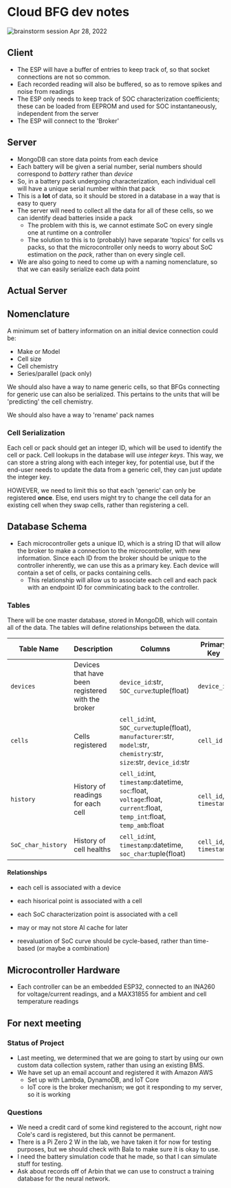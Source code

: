 # Cloud BFG dev notes

![brainstorm session Apr 28, 2022](img/brainstorm.png)

## Client

- The ESP will have a buffer of entries to keep track of, so that socket connections are not so common.
- Each recorded reading will also be buffered, so as to remove spikes and noise from readings
- The ESP only needs to keep track of SOC characterization coefficients; these can be loaded from EEPROM and used for SOC instantaneously, independent from the server
- The ESP will connect to the 'Broker'

## Server

- MongoDB can store data points from each device
- Each battery will be given a serial number, serial numbers should correspond to *battery* rather than *device*
- So, in a battery pack undergoing characterization, each individual cell will have a unique serial number within that pack
- This is a **lot** of data, so it should be stored in a database in a way that is easy to query
- The server will need to collect all the data for all of these cells, so we can identify dead batteries inside a pack
  - The problem with this is, we cannot estimate SoC on every single one at runtime on a controller
  - The solution to this is to (probably) have separate 'topics' for cells vs packs, so that the microcontroller only needs to worry about SoC estimation on the *pack*, rather than on every single cell.
- We are also going to need to come up with a naming nomenclature, so that we can easily serialize each data point

## Actual Server 

## Nomenclature

A minimum set of battery information on an initial device connection could be:

- Make or Model
- Cell size
- Cell chemistry
- Series/parallel (pack only)

We should also have a way to name generic cells, so that BFGs connecting for generic use can also be serialized. This pertains to the units that will be 'predicting' the cell chemistry.

We should also have a way to 'rename' pack names

### Cell Serialization

Each cell or pack should get an integer ID, which will be used to identify the cell or pack. Cell lookups in the database will use *integer keys*. This way, we can store a string along with each integer key, for potential use, but if the end-user needs to update the data from a generic cell, they can just update the integer key.

HOWEVER, we need to limit this so that each 'generic' can only be registered **once**. Else, end users might try to change the cell data for an existing cell when they swap cells, rather than registering a cell.

## Database Schema

- Each microcontroller gets a unique ID, which is a string ID that will allow the broker to make a connection to the microcontroller, with new information. Since each ID from the broker should be unique to the controller inherently, we can use this as a primary key. Each device will contain a set of cells, or packs containing cells.
  - This relationship will allow us to associate each cell and each pack with an endpoint ID for comminicating back to the controller.

### Tables

There will be one master database, stored in MongoDB, which will contain all of the data. The tables will define relationships between the data.

| Table Name | Description | Columns | Primary Key |
| ---------- | ----------- | ------- | ------------ |
| `devices` | Devices that have been registered with the broker | `device_id`:str, `SOC_curve`:tuple(float) | `device_id` |
| `cells` | Cells registered | `cell_id`:int, `SOC_curve`:tuple(float), `manufacturer`:str, `model`:str, `chemistry`:str, `size`:str, `device_id`:str | `cell_id` |
| `history` | History of readings for each cell | `cell_id`:int, `timestamp`:datetime, `soc`:float, `voltage`:float, `current`:float, `temp_int`:float, `temp_amb`:float | `cell_id`, `timestamp` |
| `SoC_char_history` | History of cell healths | `cell_id`:int, `timestamp`:datetime, `soc_char`:tuple(float) | `cell_id`, `timestamp` |

#### Relationships

- each cell is associated with a device
- each hisorical point is associated with a cell
- each SoC characterization point is associated with a cell

- may or may not store AI cache for later
- reevaluation of SoC curve should be cycle-based, rather than time-based (or maybe a combination)

## Microcontroller Hardware

- Each controller can be an embedded ESP32, connected to an INA260 for voltage/current readings, and a MAX31855 for ambient and cell temperature readings

## For next meeting

### Status of Project

- Last meeting, we determined that we are going to start by using our own custom data collection system, rather than using an existing BMS.
- We have set up an email account and registered it with Amazon AWS
  - Set up with Lambda, DynamoDB, and IoT Core
  - IoT core is the broker mechanism; we got it responding to my server, so it is working

### Questions

- We need a credit card of some kind registered to the account, right now Cole's card is registered, but this cannot be permanent.
- There is a Pi Zero 2 W in the lab, we have taken it for now for testing purposes, but we should check with Bala to make sure it is okay to use.
- I need the battery simulation code that he made, so that I can simulate stuff for testing.
- Ask about records off of Arbin that we can use to construct a training database for the neural network.
